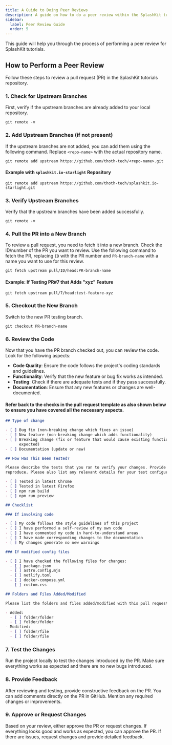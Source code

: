 ```yaml
---
title: A Guide to Doing Peer Reviews
description: A guide on how to do a peer review within the SplashKit tutorials team.
sidebar:
  label: Peer Review Guide
  order: 5
---
```


This guide will help you through the process of performing a peer review for SplashKit tutorials.

## How to Perform a Peer Review

Follow these steps to review a pull request (PR) in the SplashKit tutorials repository.

### 1. Check for Upstream Branches

First, verify if the upstream branches are already added to your local repository.

```shell
git remote -v
```

### 2. Add Upstream Branches (if not present)

If the upstream branches are not added, you can add them using the following command. Replace
`<repo-name>` with the actual repository name.

```shell
git remote add upstream https://github.com/thoth-tech/<repo-name>.git
```

#### Example with `splashkit.io-starlight` Repository

```shell
git remote add upstream https://github.com/thoth-tech/splashkit.io-starlight.git
```

### 3. Verify Upstream Branches

Verify that the upstream branches have been added successfully.

```shell
git remote -v
```

### 4. Pull the PR into a New Branch

To review a pull request, you need to fetch it into a new branch. Check the ID/number of the PR you
want to review. Use the following command to fetch the PR, replacing `ID` with the PR number and
`PR-branch-name` with a name you want to use for this review.

```shell
git fetch upstream pull/ID/head:PR-branch-name
```

#### Example: If Testing PR#7 that Adds "xyz" Feature

```shell
git fetch upstream pull/7/head:test-feature-xyz
```

### 5. Checkout the New Branch

Switch to the new PR testing branch.

```shell
git checkout PR-branch-name
```

### 6. Review the Code

Now that you have the PR branch checked out, you can review the code. Look for the following
aspects:

- **Code Quality**: Ensure the code follows the project's coding standards and guidelines.
- **Functionality**: Verify that the new feature or bug fix works as intended.
- **Testing**: Check if there are adequate tests and if they pass successfully.
- **Documentation**: Ensure that any new features or changes are well-documented.

#### Refer back to the checks in the pull request template as also shown below to ensure you have covered all the necessary aspects.

```markdown
## Type of change

- [ ] Bug fix (non-breaking change which fixes an issue)
- [ ] New feature (non-breaking change which adds functionality)
- [ ] Breaking change (fix or feature that would cause existing functionality to not work as
      expected)
- [ ] Documentation (update or new)

## How Has This Been Tested?

Please describe the tests that you ran to verify your changes. Provide instructions so we can
reproduce. Please also list any relevant details for your test configuration.

- [ ] Tested in latest Chrome
- [ ] Tested in latest Firefox
- [ ] npm run build
- [ ] npm run preview

## Checklist

### If involving code

- [ ] My code follows the style guidelines of this project
- [ ] I have performed a self-review of my own code
- [ ] I have commented my code in hard-to-understand areas
- [ ] I have made corresponding changes to the documentation
- [ ] My changes generate no new warnings

### If modified config files

- [ ] I have checked the following files for changes:
  - [ ] package.json
  - [ ] astro.config.mjs
  - [ ] netlify.toml
  - [ ] docker-compose.yml
  - [ ] custom.css

## Folders and Files Added/Modified

Please list the folders and files added/modified with this pull request.

- Added:
  - [ ] folder/folder
  - [ ] folder/folder
- Modified:
  - [ ] folder/file
  - [ ] folder/file
```

### 7. Test the Changes

Run the project locally to test the changes introduced by the PR. Make sure everything works as
expected and there are no new bugs introduced.

### 8. Provide Feedback

After reviewing and testing, provide constructive feedback on the PR. You can add comments directly
on the PR in GitHub. Mention any required changes or improvements.

### 9. Approve or Request Changes

Based on your review, either approve the PR or request changes. If everything looks good and works
as expected, you can approve the PR. If there are issues, request changes and provide detailed
feedback.
